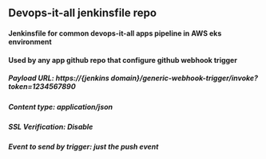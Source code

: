 ## Devops-it-all jenkinsfile repo

#### Jenkinsfile for common devops-it-all apps pipeline in AWS eks environment
#### Used by any app github repo that configure github webhook trigger

##### Payload URL: https://{jenkins domain}/generic-webhook-trigger/invoke?token=1234567890
##### Content type: application/json
##### SSL Verification: Disable
##### Event to send by trigger: just the push event



